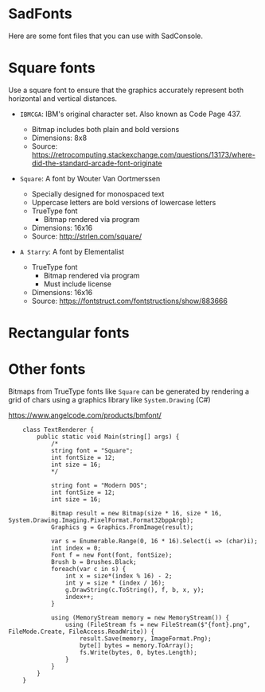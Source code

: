 # SadFonts
Here are some font files that you can use with SadConsole.

# Square fonts
Use a square font to ensure that the graphics accurately represent both horizontal and vertical distances.

- `IBMCGA`: IBM's original character set. Also known as Code Page 437.
  - Bitmap includes both plain and bold versions
  - Dimensions: 8x8
  - Source: https://retrocomputing.stackexchange.com/questions/13173/where-did-the-standard-arcade-font-originate
- `Square`: A font by Wouter Van Oortmerssen
  - Specially designed for monospaced text
  - Uppercase letters are bold versions of lowercase letters
  - TrueType font
    - Bitmap rendered via program
  - Dimensions: 16x16
  - Source: http://strlen.com/square/

- `A Starry`: A font by Elementalist
  - TrueType font
    - Bitmap rendered via program
    - Must include license
  - Dimensions: 16x16
  - Source: https://fontstruct.com/fontstructions/show/883666

# Rectangular fonts

# Other fonts
Bitmaps from TrueType fonts like `Square` can be generated by rendering a grid of chars using a graphics library like `System.Drawing` (C#)

https://www.angelcode.com/products/bmfont/

```
    class TextRenderer {
        public static void Main(string[] args) {
            /*
            string font = "Square";
            int fontSize = 12;
            int size = 16;
            */

            string font = "Modern DOS";
            int fontSize = 12;
            int size = 16;

            Bitmap result = new Bitmap(size * 16, size * 16, System.Drawing.Imaging.PixelFormat.Format32bppArgb);
            Graphics g = Graphics.FromImage(result);

            var s = Enumerable.Range(0, 16 * 16).Select(i => (char)i);
            int index = 0;
            Font f = new Font(font, fontSize);
            Brush b = Brushes.Black;
            foreach(var c in s) {
                int x = size*(index % 16) - 2;
                int y = size * (index / 16);
                g.DrawString(c.ToString(), f, b, x, y);
                index++;
            }

            using (MemoryStream memory = new MemoryStream()) {
                using (FileStream fs = new FileStream($"{font}.png", FileMode.Create, FileAccess.ReadWrite)) {
                    result.Save(memory, ImageFormat.Png);
                    byte[] bytes = memory.ToArray();
                    fs.Write(bytes, 0, bytes.Length);
                }
            }
        }
    }
```
